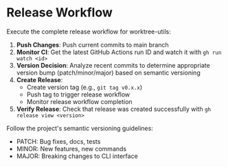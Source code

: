 # Release Workflow

Execute the complete release workflow for worktree-utils:

1. **Push Changes**: Push current commits to main branch
2. **Monitor CI**: Get the latest GitHub Actions run ID and watch it with `gh run watch <id>`
3. **Version Decision**: Analyze recent commits to determine appropriate version bump (patch/minor/major) based on semantic versioning
4. **Create Release**:
   - Create version tag (e.g., `git tag v0.x.x`)
   - Push tag to trigger release workflow
   - Monitor release workflow completion
5. **Verify Release**: Check that release was created successfully with `gh release view <version>`

Follow the project's semantic versioning guidelines:
- PATCH: Bug fixes, docs, tests
- MINOR: New features, new commands
- MAJOR: Breaking changes to CLI interface
